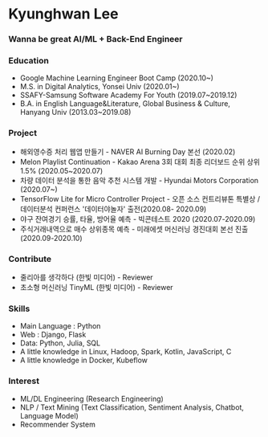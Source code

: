 # Kyunghwan Lee

### Wanna be great AI/ML + Back-End Engineer



### Education

- Google Machine Learning Engineer Boot Camp (2020.10~)
- M.S. in Digital Analytics, Yonsei Univ (2020.01~)
- SSAFY-Samsung Software Academy For Youth (2019.07~2019.12)
- B.A. in English Language&Literature, Global Business & Culture, Hanyang Univ (2013.03~2019.08)



### Project

- 해외영수증 처리 웹앱 만들기 - NAVER AI Burning Day 본선 (2020.02)
- Melon Playlist Continuation - Kakao Arena 3회 대회 최종 리더보드 순위 상위 1.5% (2020.05~2020.07)
- 차량 데이터 분석을 통한 음악 추천 시스템 개발 - Hyundai Motors Corporation (2020.07~)
- TensorFlow Lite for Micro Controller Project - 오픈 소스 컨트리뷰톤 특별상 / 데이터분석 컨퍼런스 '데이터야놀자' 출전(2020.08- 2020.09)
- 야구 잔여경기 승률, 타율, 방어율 예측 - 빅콘테스트 2020 (2020.07-2020.09) 
- 주식거래내역으로 매수 상위종목 예측 - 미래에셋 머신러닝 경진대회 본선 진출 (2020.09-2020.10)



### Contribute

- 줄리아를 생각하다 (한빛 미디어) - Reviewer
- 초소형 머신러닝 TinyML (한빛 미디어) - Reviewer



### Skills

- Main Language : Python
- Web : Django, Flask
- Data: Python, Julia, SQL
- A little knowledge in Linux, Hadoop, Spark, Kotlin, JavaScript, C
- A little knowledge in Docker, Kubeflow



### Interest

- ML/DL Engineering (Research Engineering)
- NLP / Text Mining (Text Classification, Sentiment Analysis, Chatbot, Language Model)
- Recommender System